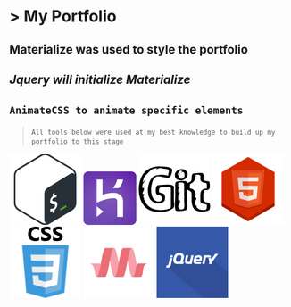 # > **My Portfolio**

**Materialize was used to style the portfolio**
---
_Jquery will initialize Materialize_
---
`AnimateCSS to animate specific elements`
---

> `All tools below were used at my best knowledge to build up my portfolio to this stage`

![](assets/images/bash.png) ![](assets/images/heroku.png) ![](assets/images/Git2.png) ![](assets/images/html5.png)![](assets/images/css.png) ![](assets/images/materialize.png) ![](assets/images/jquery.png)
